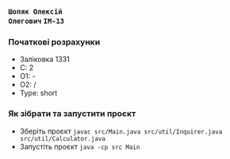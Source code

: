### <code>Шопяк Олексій Олегович</code> <code>ІМ-13</code>

### Початкові розрахунки
- Заліковка 1331
- С: 2
- O1: -
- O2: /
- Type: short

### Як зібрати та запустити проєкт
- Зберіть проєкт <code>javac src/Main.java src/util/Inquirer.java src/util/Calculator.java</code>
- Запустіть проєкт <code>java -cp src Main</code>
